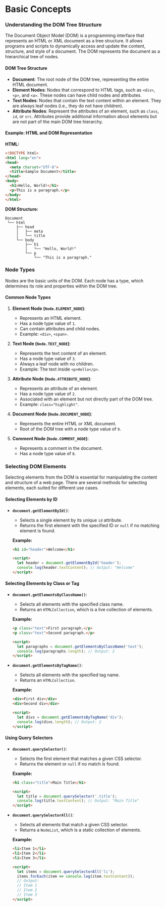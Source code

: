 # Basic Concepts

### Understanding the DOM Tree Structure

The Document Object Model (DOM) is a programming interface that represents an HTML or XML document as a tree structure. It allows programs and scripts to dynamically access and update the content, structure, and style of a document. The DOM represents the document as a hierarchical tree of nodes.

#### DOM Tree Structure

- **Document**: The root node of the DOM tree, representing the entire HTML document.
- **Element Nodes**: Nodes that correspond to HTML tags, such as `<div>`, `<p>`, and `<a>`. These nodes can have child nodes and attributes.
- **Text Nodes**: Nodes that contain the text content within an element. They are always leaf nodes (i.e., they do not have children).
- **Attribute Nodes**: Represent the attributes of an element, such as `class`, `id`, or `src`. Attributes provide additional information about elements but are not part of the main DOM tree hierarchy.

#### Example: HTML and DOM Representation

**HTML:**

```html
<!DOCTYPE html>
<html lang="en">
<head>
  <meta charset="UTF-8">
  <title>Sample Document</title>
</head>
<body>
  <h1>Hello, World!</h1>
  <p>This is a paragraph.</p>
</body>
</html>
```

**DOM Structure:**

```
Document
 └── html
     ├── head
     │   ├── meta
     │   └── title
     └── body
         ├── h1
         │   └── "Hello, World!"
         └── p
             └── "This is a paragraph."
```

### Node Types

Nodes are the basic units of the DOM. Each node has a type, which determines its role and properties within the DOM tree.

#### Common Node Types

1. **Element Node (`Node.ELEMENT_NODE`)**: 
   - Represents an HTML element.
   - Has a node type value of `1`.
   - Can contain attributes and child nodes.
   - Example: `<div>`, `<span>`.

2. **Text Node (`Node.TEXT_NODE`)**:
   - Represents the text content of an element.
   - Has a node type value of `3`.
   - Always a leaf node with no children.
   - Example: The text inside `<p>Hello</p>`.

3. **Attribute Node (`Node.ATTRIBUTE_NODE`)**:
   - Represents an attribute of an element.
   - Has a node type value of `2`.
   - Associated with an element but not directly part of the DOM tree.
   - Example: `class="highlight"`.

4. **Document Node (`Node.DOCUMENT_NODE`)**:
   - Represents the entire HTML or XML document.
   - Root of the DOM tree with a node type value of `9`.

5. **Comment Node (`Node.COMMENT_NODE`)**:
   - Represents a comment in the document.
   - Has a node type value of `8`.

### Selecting DOM Elements

Selecting elements from the DOM is essential for manipulating the content and structure of a web page. There are several methods for selecting elements, each suited for different use cases.

#### Selecting Elements by ID

- **`document.getElementById()`**: 
  - Selects a single element by its unique `id` attribute.
  - Returns the first element with the specified ID or `null` if no matching element is found.
  
  **Example:**

  ```html
  <h1 id="header">Welcome</h1>

  <script>
    let header = document.getElementById('header');
    console.log(header.textContent); // Output: "Welcome"
  </script>
  ```

#### Selecting Elements by Class or Tag

- **`document.getElementsByClassName()`**:
  - Selects all elements with the specified class name.
  - Returns an `HTMLCollection`, which is a live collection of elements.
  
  **Example:**

  ```html
  <p class="text">First paragraph.</p>
  <p class="text">Second paragraph.</p>

  <script>
    let paragraphs = document.getElementsByClassName('text');
    console.log(paragraphs.length); // Output: 2
  </script>
  ```

- **`document.getElementsByTagName()`**:
  - Selects all elements with the specified tag name.
  - Returns an `HTMLCollection`.

  **Example:**

  ```html
  <div>First div</div>
  <div>Second div</div>

  <script>
    let divs = document.getElementsByTagName('div');
    console.log(divs.length); // Output: 2
  </script>
  ```

#### Using Query Selectors

- **`document.querySelector()`**:
  - Selects the first element that matches a given CSS selector.
  - Returns the element or `null` if no match is found.

  **Example:**

  ```html
  <h1 class="title">Main Title</h1>

  <script>
    let title = document.querySelector('.title');
    console.log(title.textContent); // Output: "Main Title"
  </script>
  ```

- **`document.querySelectorAll()`**:
  - Selects all elements that match a given CSS selector.
  - Returns a `NodeList`, which is a static collection of elements.

  **Example:**

  ```html
  <li>Item 1</li>
  <li>Item 2</li>
  <li>Item 3</li>

  <script>
    let items = document.querySelectorAll('li');
    items.forEach(item => console.log(item.textContent));
    // Output:
    // Item 1
    // Item 2
    // Item 3
  </script>
  ```
